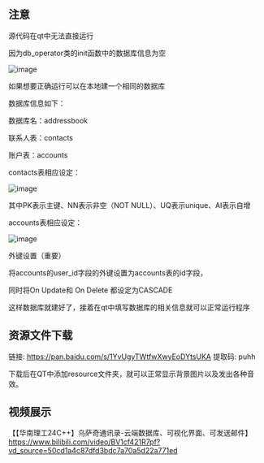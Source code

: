 ## 注意

源代码在qt中无法直接运行

因为db_operator类的init函数中的数据库信息为空

![image](https://github.com/HOWILLMAKEIT/-C-/assets/157001241/c0bae388-7485-44ba-98e6-47dd902a3163)

如果想要正确运行可以在本地建一个相同的数据库

数据库信息如下：

数据库名：addressbook

联系人表：contacts

账户表：accounts

contacts表相应设定：

![image](https://github.com/HOWILLMAKEIT/-C-/assets/157001241/f1567b68-31af-4b08-be94-b9ed3cf955df)

其中PK表示主键、NN表示非空（NOT NULL）、UQ表示unique、AI表示自增

accounts表相应设定：

![image](https://github.com/HOWILLMAKEIT/-C-/assets/157001241/0bc85841-3b78-495f-b26e-bfb55de88787)

外键设置（重要）

将accounts的user_id字段的外键设置为accounts表的id字段，

同时将On Update和 On Delete 都设定为CASCADE

这样数据库就建好了，接着在qt中填写数据库的相关信息就可以正常运行程序

## 资源文件下载
链接: https://pan.baidu.com/s/1YvUgyTWtfwXwyEoDYtsUKA 提取码: puhh

下载后在QT中添加resource文件夹，就可以正常显示背景图片以及发出各种音效。


## 视频展示

【【华南理工24C++】乌萨奇通讯录-云端数据库、可视化界面、可发送邮件】https://www.bilibili.com/video/BV1cf421R7pf?vd_source=50cd1a4c87dfd3bdc7a70a5d22a771ed

